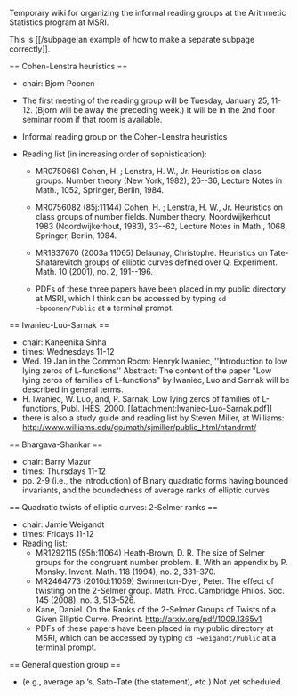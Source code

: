 Temporary wiki for organizing the informal reading groups at the Arithmetic Statistics program at MSRI.

This is [[/subpage|an example of how to make a separate subpage correctly]].

== Cohen-Lenstra heuristics ==

 * chair: Bjorn Poonen
 * The first meeting of the reading group will be Tuesday, January 25, 11-12. (Bjorn will be away the preceding week.) It will be in the 2nd floor seminar room if that room is available.
 * Informal reading group on the Cohen-Lenstra heuristics
 * Reading list (in increasing order of sophistication):

   * MR0750661 Cohen, H. ; Lenstra, H. W., Jr.  Heuristics on class groups. Number theory (New York, 1982), 26--36, Lecture Notes in Math., 1052, Springer, Berlin, 1984.

   * MR0756082 (85j:11144) Cohen, H. ; Lenstra, H. W., Jr.  Heuristics on class groups of number fields.  Number theory, Noordwijkerhout 1983 (Noordwijkerhout, 1983), 33--62, Lecture Notes in Math., 1068, Springer, Berlin, 1984.

   * MR1837670 (2003a:11065) Delaunay, Christophe.  Heuristics on Tate-Shafarevitch groups of elliptic curves defined over Q. Experiment. Math. 10 (2001), no. 2, 191--196.

   * PDFs of these three papers have been placed in my public directory at MSRI, which I think can be accessed by typing `cd ~bpoonen/Public` at a terminal prompt.

== Iwaniec-Luo-Sarnak ==

 * chair: Kaneenika Sinha
 * times: Wednesdays 11-12
 * Wed. 19 Jan in the Common Room: Henryk Iwaniec, ''Introduction to low lying zeros of L-functions''
   Abstract: The content of the paper "Low lying zeros of families of L-functions" by Iwaniec, Luo and Sarnak will be described in general terms.
 * H. Iwaniec, W. Luo, and, P. Sarnak, Low lying zeros of families of L-functions, Publ. IHES, 2000.
    [[attachment:Iwaniec-Luo-Sarnak.pdf]]
 * there is also a study guide and reading list by Steven Miller, at Williams: http://www.williams.edu/go/math/sjmiller/public_html/ntandrmt/

== Bhargava-Shankar ==

 * chair: Barry Mazur
 * times: Thursdays 11-12
 * pp. 2-9 (i.e., the Introduction) of Binary quadratic forms having bounded invariants, and the boundedness of average ranks of elliptic curves

== Quadratic twists of elliptic curves: 2-Selmer ranks ==

 * chair: Jamie Weigandt
 * times: Fridays 11-12
 * Reading list:
   * MR1292115 (95h:11064) Heath-Brown, D. R. The size of Selmer groups for the congruent number problem. II. With an appendix by P. Monsky. Invent. Math. 118 (1994), no. 2, 331–370.
   * MR2464773 (2010d:11059) Swinnerton-Dyer, Peter. The effect of twisting on the 2-Selmer group. Math. Proc. Cambridge Philos. Soc. 145 (2008), no. 3, 513–526.
   * Kane, Daniel. On the Ranks of the 2-Selmer Groups of Twists of a Given Elliptic Curve. Preprint. http://arxiv.org/pdf/1009.1365v1
   * PDFs of these papers have been placed in my public directory at MSRI, which can be accessed by typing `cd ~weigandt/Public` at a terminal prompt.

== General question group ==

 * (e.g., average ap ’s, Sato-Tate (the statement), etc.) Not yet scheduled.
